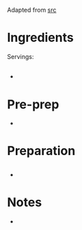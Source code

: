 Adapted from [src](link)
# Ingredients
Servings: 
## 
- 
# Pre-prep
- 
# Preparation
##
- 
# Notes
- 